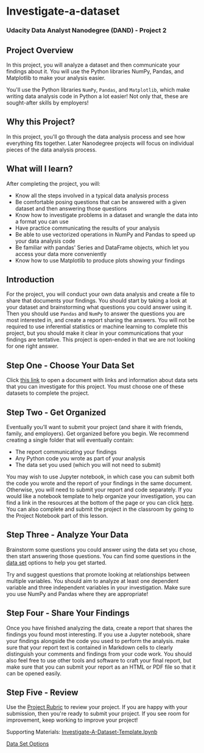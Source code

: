 # Investigate-a-dataset
### Udacity Data Analyst Nanodegree (DAND) - Project 2

## Project Overview
In this project, you will analyze a dataset and then communicate your findings about it. You will use the Python libraries NumPy, Pandas, and Matplotlib to make your analysis easier.

You'll use the Python libraries `NumPy`, `Pandas`, and `Matplotlib`, which make writing data analysis code in Python a lot easier! Not only that, these are sought-after skills by employers!

## Why this Project?
In this project, you'll go through the data analysis process and see how everything fits together. Later Nanodegree projects will focus on individual pieces of the data analysis process.

## What will I learn?
After completing the project, you will:
* Know all the steps involved in a typical data analysis process
* Be comfortable posing questions that can be answered with a given dataset and then answering those questions
* Know how to investigate problems in a dataset and wrangle the data into a format you can use
* Have practice communicating the results of your analysis
* Be able to use vectorized operations in NumPy and Pandas to speed up your data analysis code
* Be familiar with pandas' Series and DataFrame objects, which let you access your data more conveniently
* Know how to use Matplotlib to produce plots showing your findings

## Introduction
For the project, you will conduct your own data analysis and create a file to share that documents your findings. You should start by taking a look at your dataset and brainstorming what questions you could answer using it. Then you should use `Pandas` and `NumPy` to answer the questions you are most interested in, and create a report sharing the answers. You will not be required to use inferential statistics or machine learning to complete this project, but you should make it clear in your communications that your findings are tentative. This project is open-ended in that we are not looking for one right answer.

## Step One - Choose Your Data Set
Click [this link](https://docs.google.com/document/d/e/2PACX-1vTlVmknRRnfy_4eTrjw5hYGaiQim5ctr9naaRd4V9du2B5bxpd8FEH3KtDgp8qVekw7Cj1GLk1IXdZi/pub?embedded=True) to open a document with links and information about data sets that you can investigate for this project. You must choose one of these datasets to complete the project.

## Step Two - Get Organized
Eventually you’ll want to submit your project (and share it with friends, family, and employers). Get organized before you begin. We recommend creating a single folder that will eventually contain:

* The report communicating your findings
* Any Python code you wrote as part of your analysis
* The data set you used (which you will not need to submit)

You may wish to use Jupyter notebook, in which case you can submit both the code you wrote and the report of your findings in the same document. Otherwise, you will need to submit your report and code separately. If you would like a notebook template to help organize your investigation, you can find a link in the resources at the bottom of the page or you can click [here](https://s3.amazonaws.com/video.udacity-data.com/topher/2018/April/5ac7a08a_investigate-a-dataset-template.ipynb/investigate-a-dataset-template.ipynb.zip). You can also complete and submit the project in the classroom by going to the Project Notebook part of this lesson.


## Step Three - Analyze Your Data
Brainstorm some questions you could answer using the data set you chose, then start answering those questions. You can find some questions in the [data set](https://s3.amazonaws.com/video.udacity-data.com/topher/2018/July/5b57919a_data-set-options/data-set-options.pdf) options to help you get started.

Try and suggest questions that promote looking at relationships between multiple variables. You should aim to analyze at least one dependent variable and three independent variables in your investigation. Make sure you use NumPy and Pandas where they are appropriate!

## Step Four - Share Your Findings
Once you have finished analyzing the data, create a report that shares the findings you found most interesting. If you use a Jupyter notebook, share your findings alongside the code you used to perform the analysis. make sure that your report text is contained in Markdown cells to clearly distinguish your comments and findings from your code work. You should also feel free to use other tools and software to craft your final report, but make sure that you can submit your report as an HTML or PDF file so that it can be opened easily.

## Step Five - Review
Use the [Project Rubric](https://review.udacity.com/#!/rubrics/107/view) to review your project. If you are happy with your submission, then you're ready to submit your project. If you see room for improvement, keep working to improve your project!


Supporting Materials:
[Investigate-A-Dataset-Template.Ipynb](https://s3.amazonaws.com/video.udacity-data.com/topher/2018/April/5ac7a08a_investigate-a-dataset-template.ipynb/investigate-a-dataset-template.ipynb.zip)

[Data Set Options](https://s3.amazonaws.com/video.udacity-data.com/topher/2018/July/5b57919a_data-set-options/data-set-options.pdf)
